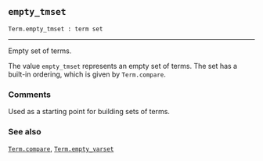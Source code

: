 ## `empty_tmset`

``` hol4
Term.empty_tmset : term set
```

------------------------------------------------------------------------

Empty set of terms.

The value `empty_tmset` represents an empty set of terms. The set has a
built-in ordering, which is given by `Term.compare`.

### Comments

Used as a starting point for building sets of terms.

### See also

[`Term.compare`](#Term.compare),
[`Term.empty_varset`](#Term.empty_varset)
